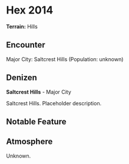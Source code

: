 # Hex 2014

**Terrain:** Hills

## Encounter
Major City: Saltcrest Hills (Population: unknown)

## Denizen
**Saltcrest Hills** - Major City

Saltcrest Hills. Placeholder description.

## Notable Feature


## Atmosphere
Unknown.
